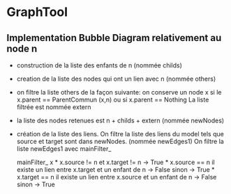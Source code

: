 # GraphTool

## Implementation Bubble Diagram relativement au node n

  * construction de la liste des enfants de n (nommée childs)
  * creation de la liste des nodes qui ont un lien avec n (nommée others)
  * on filtre la liste others de la façon suivante:
      on conserve un node x si le x.parent == ParentCommun (x,n) ou si x.parent == Nothing
      La liste filtrée est nommée extern

  * la liste des nodes retenues est n + childs + extern (nommée newNodes)

  * création de la liste des liens.
    On filtre la liste des liens du model tels que source et target sont dans newNodes. (nommée newEdges1)
    On filtre la liste newEdges1 avec mainFilter_

      mainFilter_ x
        * x.source != n et x.target != n -> True
        * x.source == n
            il existe un lien entre x.target et un enfant de n -> False
            sinon -> True
        * x.target == n
            il existe un lien entre x.source et un enfant de n -> False
            sinon -> True

